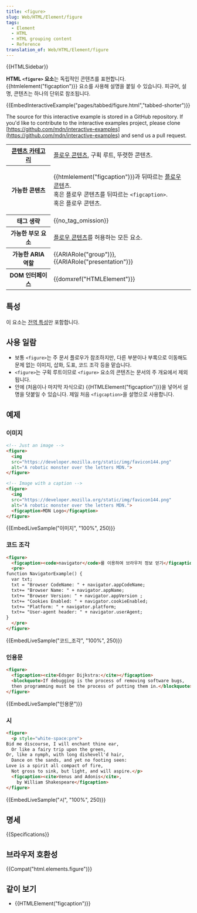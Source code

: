 ```yaml
---
title: <figure>
slug: Web/HTML/Element/figure
tags:
  - Element
  - HTML
  - HTML grouping content
  - Reference
translation_of: Web/HTML/Element/figure
---
```

{{HTMLSidebar}}

**HTML `<figure>` 요소**는 독립적인 콘텐츠를 표현합니다. {{htmlelement("figcaption")}} 요소를 사용해 설명을 붙일 수 있습니다. 피규어, 설명, 콘텐츠는 하나의 단위로 참조됩니다.

{{EmbedInteractiveExample("pages/tabbed/figure.html","tabbed-shorter")}}

The source for this interactive example is stored in a GitHub repository. If you'd like to contribute to the interactive examples project, please clone [https://github.com/mdn/interactive-examples](https://github.com/mdn/interactive-examples) and send us a pull request.

<table class="properties">
  <tbody>
    <tr>
      <th scope="row">
        <a
          href="/ko/docs/Web/Guide/HTML/%EC%BB%A8%ED%85%90%ED%8A%B8_%EC%B9%B4%ED%85%8C%EA%B3%A0%EB%A6%AC"
          title="HTML/Content_categories"
          >콘텐츠 카테고리</a
        >
      </th>
      <td>
        <a
          href="/ko/docs/Web/Guide/HTML/컨텐트_카테고리#플로우_콘텐츠"
          title="HTML/Content categories#Flow content"
          >플로우 콘텐츠</a
        >, 구획 루트, 뚜렷한 콘텐츠.
      </td>
    </tr>
    <tr>
      <th scope="row">가능한 콘텐츠</th>
      <td>
        <p>
          {{htmlelement("figcaption")}}과 뒤따르는
          <a href="/ko/docs/Web/Guide/HTML/컨텐트_카테고리#플로우_콘텐츠"
            >플로우 콘텐</a
          >츠.<br />혹은 플로우 콘텐츠를 뒤따르는
          <code>&#x3C;figcaption></code>.<br />혹은 플로우 콘텐츠.
        </p>
      </td>
    </tr>
    <tr>
      <th scope="row">태그 생략</th>
      <td>{{no_tag_omission}}</td>
    </tr>
    <tr>
      <th scope="row">가능한 부모 요소</th>
      <td>
        <a
          href="/ko/docs/Web/Guide/HTML/컨텐트_카테고리#플로우_콘텐츠"
          title="HTML/Content categories#Flow content"
          >플로우 콘텐츠</a
        >를 허용하는 모든 요소.
      </td>
    </tr>
    <tr>
      <th scope="row">가능한 ARIA 역할</th>
      <td>
        {{ARIARole("group")}}, {{ARIARole("presentation")}}
      </td>
    </tr>
    <tr>
      <th scope="row">DOM 인터페이스</th>
      <td>{{domxref("HTMLElement")}}</td>
    </tr>
  </tbody>
</table>

## 특성

이 요소는 [전역 특성](/ko/docs/Web/HTML/Global_attributes)만 포함합니다.

## 사용 일람

- 보통 `<figure>`는 주 문서 플로우가 참조하지만, 다른 부분이나 부록으로 이동해도 문제 없는 이미지, 삽화, 도표, 코드 조각 등을 맡습니다.
- `<figure>`는 구획 루트이므로 `<figure>` 요소의 콘텐츠는 문서의 주 개요에서 제외됩니다.
- 안에 (처음이나 마지막 자식으로) {{HTMLElement("figcaption")}}을 넣어서 설명을 덧붙일 수 있습니다. 제일 처음 `<figcaption>`을 설명으로 사용합니다.

## 예제

### 이미지

```html
<!-- Just an image -->
<figure>
  <img
  src="https://developer.mozilla.org/static/img/favicon144.png"
  alt="A robotic monster over the letters MDN.">
</figure>

<!-- Image with a caption -->
<figure>
  <img
  src="https://developer.mozilla.org/static/img/favicon144.png"
  alt="A robotic monster over the letters MDN.">
  <figcaption>MDN Logo</figcaption>
</figure>
```

{{EmbedLiveSample("이미지", "100%", 250)}}

### 코드 조각

```html
<figure>
  <figcaption><code>navigator</code>를 이용하여 브라우저 정보 얻기</figcaption>
  <pre>
function NavigatorExample() {
  var txt;
  txt = "Browser CodeName: " + navigator.appCodeName;
  txt+= "Browser Name: " + navigator.appName;
  txt+= "Browser Version: " + navigator.appVersion ;
  txt+= "Cookies Enabled: " + navigator.cookieEnabled;
  txt+= "Platform: " + navigator.platform;
  txt+= "User-agent header: " + navigator.userAgent;
}
  </pre>
</figure>
```

{{EmbedLiveSample("코드_조각", "100%", 250)}}

### 인용문

```html
<figure>
  <figcaption><cite>Edsger Dijkstra:</cite></figcaption>
  <blockquote>If debugging is the process of removing software bugs,
  then programming must be the process of putting them in.</blockquote>
</figure>
```

{{EmbedLiveSample("인용문")}}

### 시

```html
<figure>
  <p style="white-space:pre">
Bid me discourse, I will enchant thine ear,
  Or like a fairy trip upon the green,
Or, like a nymph, with long dishevell'd hair,
  Dance on the sands, and yet no footing seen:
Love is a spirit all compact of fire,
  Not gross to sink, but light, and will aspire.</p>
  <figcaption><cite>Venus and Adonis</cite>,
    by William Shakespeare</figcaption>
</figure>
```

{{EmbedLiveSample("시", "100%", 250)}}

## 명세

{{Specifications}}

## 브라우저 호환성

{{Compat("html.elements.figure")}}

## 같이 보기

- {{HTMLElement("figcaption")}}
